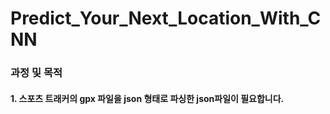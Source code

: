 # Predict_Your_Next_Location_With_CNN


### 과정 및 목적
####  1. 스포츠 트래커의 gpx 파일을 json 형태로 파싱한 json파일이 필요합니다.
  
